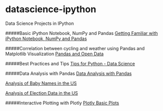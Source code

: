 # datascience-ipython
Data Science Projects in IPython

#####Basic iPython Notebook, NumPy and Pandas
<a href="http://nbviewer.ipython.org/github/neo-anderson/datascience-ipython/blob/master/First%20and%20Test.ipynb" target="_blank">Getting Familiar with iPython Notebook, NumPy and Pandas</a>

#####Correlation between cycling and weather using Pandas and Matplotlib Visualization
<a href="http://nbviewer.ipython.org/github/neo-anderson/datascience-ipython/blob/master/Pandas%20and%20Open%20Data.ipynb" target="_blank">Pandas and Open Data</a>

#####Best Practices and Tips
<a href="http://nbviewer.ipython.org/github/neo-anderson/datascience-ipython/blob/master/Tips%20for%20Python%20-%20Data%20Science.ipynb" target="_blank">Tips for Python - Data Science</a>

#####Data Analysis with Pandas
<a href="http://nbviewer.ipython.org/github/neo-anderson/datascience-ipython/blob/master/Data%20Analysis%20with%20Pandas.ipynb" target="_blank">Data Analysis with Pandas</a>

<a href="http://nbviewer.ipython.org/github/neo-anderson/datascience-ipython/blob/master/Data%20Analysis%20with%20Pandas%20-%20Baby%20Names.ipynb" target="_blank">Analysis of Baby Names in the US</a>

<a href="http://nbviewer.ipython.org/github/neo-anderson/datascience-ipython/blob/master/Data%20Analaysis%20with%20Pandas%20-%20ElectionData.ipynb" target="_blank">Analysis of Election Data in the US</a>

#####Interactive Plotting with Plotly
<a href="http://nbviewer.ipython.org/github/neo-anderson/datascience-ipython/blob/master/Interactive%20plots%20using%20Plotly.ipynb" target="_blank">Plotly Basic Plots</a>
